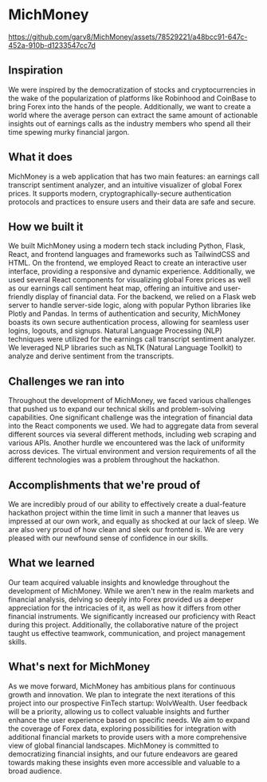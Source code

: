 # MichMoney

https://github.com/garv8/MichMoney/assets/78529221/a48bcc91-647c-452a-910b-d1233547cc7d

## Inspiration
We were inspired by the democratization of stocks and cryptocurrencies in the wake of the popularization of platforms like Robinhood and CoinBase to bring Forex into the hands of the people. Additionally, we want to create a world where the average person can extract the same amount of actionable insights out of earnings calls as the industry members who spend all their time spewing murky financial jargon.

## What it does
MichMoney is a web application that has two main features: an earnings call transcript sentiment analyzer, and an intuitive visualizer of global Forex prices. It supports modern, cryptographically-secure authentication protocols and practices to ensure users and their data are safe and secure. 

## How we built it
We built MichMoney using a modern tech stack including Python, Flask, React, and frontend languages and frameworks such as TailwindCSS and HTML. On the frontend, we employed React to create an interactive user interface, providing a responsive and dynamic experience. Additionally, we used several React components for visualizing global Forex prices as well as our earnings call sentiment heat map, offering an intuitive and user-friendly display of financial data. For the backend, we relied on a Flask web server to handle server-side logic, along with popular Python libraries like Plotly and Pandas. In terms of authentication and security, MichMoney boasts its own secure authentication process, allowing for seamless user logins, logouts, and signups. Natural Language Processing (NLP) techniques were utilized for the earnings call transcript sentiment analyzer. We leveraged NLP libraries such as NLTK (Natural Language Toolkit) to analyze and derive sentiment from the transcripts.

## Challenges we ran into
Throughout the development of MichMoney, we faced various challenges that pushed us to expand our technical skills and problem-solving capabilities. One significant challenge was the integration of financial data into the React components we used. We had to aggregate data from several different sources via several different methods, including web scraping and various APIs. Another hurdle we encountered was the lack of uniformity across devices. The virtual environment and version requirements of all the different technologies was a problem throughout the hackathon.

## Accomplishments that we're proud of
We are incredibly proud of our ability to effectively create a dual-feature hackathon project within the time limit in such a manner that leaves us impressed at our own work, and equally as shocked at our lack of sleep. We are also very proud of how clean and sleek our frontend is. We are very pleased with our newfound sense of confidence in our skills.

## What we learned
Our team acquired valuable insights and knowledge throughout the development of MichMoney. While we aren't new in the realm markets and financial analysis, delving so deeply into Forex provided us a deeper appreciation for the intricacies of it, as well as how it differs from other financial instruments. We significantly increased our proficiency with React during this project. Additionally, the collaborative nature of the project taught us effective teamwork, communication, and project management skills.

## What's next for MichMoney
As we move forward, MichMoney has ambitious plans for continuous growth and innovation. We plan to integrate the next iterations of this project into our prospective FinTech startup: WolvWealth. User feedback will be a priority, allowing us to collect valuable insights and further enhance the user experience based on specific needs. We aim to expand the coverage of Forex data, exploring possibilities for integration with additional financial markets to provide users with a more comprehensive view of global financial landscapes. MichMoney is committed to democratizing financial insights, and our future endeavors are geared towards making these insights even more accessible and valuable to a broad audience.
